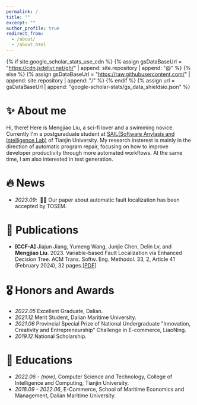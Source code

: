 ```yaml
---
permalink: /
title: ""
excerpt: ""
author_profile: true
redirect_from: 
  - /about/
  - /about.html
---
```


{% if site.google_scholar_stats_use_cdn %}
{% assign gsDataBaseUrl = "https://cdn.jsdelivr.net/gh/" | append: site.repository | append: "@" %}
{% else %}
{% assign gsDataBaseUrl = "https://raw.githubusercontent.com/" | append: site.repository | append: "/" %}
{% endif %}
{% assign url = gsDataBaseUrl | append: "google-scholar-stats/gs_data_shieldsio.json" %}

<span class='anchor' id='about-me'></span>
# ✨ About me
Hi, there! Here is Mengjiao Liu, a sci-fi lover and a swimming novice. Currently I'm a postguraduate student at [SAIL(Software Anylasis and Intelligence Lab)](https://tjusail.github.io/) of Tianjin University. My research insterest is mainly in the direction of automatic program repair, focusing on how to improve developer productivity through more automated workflows. At the same time, I am also interested in test generation.

<!--
My research interest includes neural machine translation and computer vision. I have published more than 100 papers at the top international AI conferences with total <a href='https://scholar.google.com/citations?user=DhtAFkwAAAAJ'>google scholar citations <strong><span id='total_cit'>260000+</span></strong></a> (You can also use google scholar badge <a href='https://scholar.google.com/citations?user=DhtAFkwAAAAJ'><img src="https://img.shields.io/endpoint?url={{ url | url_encode }}&logo=Google%20Scholar&labelColor=f6f6f6&color=9cf&style=flat&label=citations"></a>).
-->

# 🔥 News
- *2023.09*: &nbsp;🎉🎉 Our paper about automatic fault localization has been accepted by TOSEM.

# 📝 Publications 
<!--
<div class='paper-box'><div class='paper-box-image'><div><div class="badge">CVPR 2016</div><img src='images/500x300.png' alt="sym" width="100%"></div></div>
<div class='paper-box-text' markdown="1">

[Deep Residual Learning for Image Recognition](https://openaccess.thecvf.com/content_cvpr_2016/papers/He_Deep_Residual_Learning_CVPR_2016_paper.pdf)

**Kaiming He**, Xiangyu Zhang, Shaoqing Ren, Jian Sun

[**Project**](https://scholar.google.com/citations?view_op=view_citation&hl=zh-CN&user=DhtAFkwAAAAJ&citation_for_view=DhtAFkwAAAAJ:ALROH1vI_8AC) <strong><span class='show_paper_citations' data='DhtAFkwAAAAJ:ALROH1vI_8AC'></span></strong>
- Lorem ipsum dolor sit amet, consectetur adipiscing elit. Vivamus ornare aliquet ipsum, ac tempus justo dapibus sit amet. 
</div>
</div>
-->
- **\[CCF-A\]** Jiajun Jiang, Yumeng Wang, Junjie Chen, Delin Lv, and **Mengjiao Liu**. 2023. Variable-based Fault Localization via Enhanced Decision Tree. ACM Trans. Softw. Eng. Methodol. 33, 2, Article 41 (February 2024), 32 pages.[\[PDF\]](https://doi.org/10.1145/3624741)

# 🎖 Honors and Awards
- *2022.05* Excellent Graduate, Dalian.
- *2021.12* Merit Student, Dalian Maritime University.
- *2021.06* Provincial Special Prize of National Undergraduate "Innovation, Creativity and Entrepreneurship" Challenge in E-commerce, LiaoNing. 
- *2019.12* National Scholarship. 

# 📖 Educations
- *2022.06 - (now)*, Computer Science and Technology, College of Intelligence and Computing, Tianjin University. 
- *2018.09 - 2022.06*, E-Commerce, School of Maritime Economics and Management, Dalian Maritime University.
